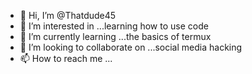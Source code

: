 - 👋 Hi, I’m @Thatdude45
- 👀 I’m interested in ...learning how to use code 
- 🌱 I’m currently learning ...the basics of termux
- 💞️ I’m looking to collaborate on ...social media hacking
- 📫 How to reach me ...

<!---
Thatdude45/Thatdude45 is a ✨ special ✨ repository because its `README.md` (this file) appears on your GitHub profile.
You can click the Preview link to take a look at your changes.
--->
